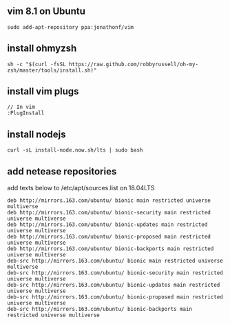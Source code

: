 ## vim 8.1 on Ubuntu
```
sudo add-apt-repository ppa:jonathonf/vim
```

## install ohmyzsh
```
sh -c "$(curl -fsSL https://raw.github.com/robbyrussell/oh-my-zsh/master/tools/install.sh)"
```

## install vim plugs
```
// In vim
:PlugInstall
```

## install nodejs
```
curl -sL install-node.now.sh/lts | sudo bash
```

## add netease repositories
add texts below to /etc/apt/sources.list on 18.04LTS
```
deb http://mirrors.163.com/ubuntu/ bionic main restricted universe multiverse
deb http://mirrors.163.com/ubuntu/ bionic-security main restricted universe multiverse
deb http://mirrors.163.com/ubuntu/ bionic-updates main restricted universe multiverse
deb http://mirrors.163.com/ubuntu/ bionic-proposed main restricted universe multiverse
deb http://mirrors.163.com/ubuntu/ bionic-backports main restricted universe multiverse
deb-src http://mirrors.163.com/ubuntu/ bionic main restricted universe multiverse
deb-src http://mirrors.163.com/ubuntu/ bionic-security main restricted universe multiverse
deb-src http://mirrors.163.com/ubuntu/ bionic-updates main restricted universe multiverse
deb-src http://mirrors.163.com/ubuntu/ bionic-proposed main restricted universe multiverse
deb-src http://mirrors.163.com/ubuntu/ bionic-backports main restricted universe multiverse
```

